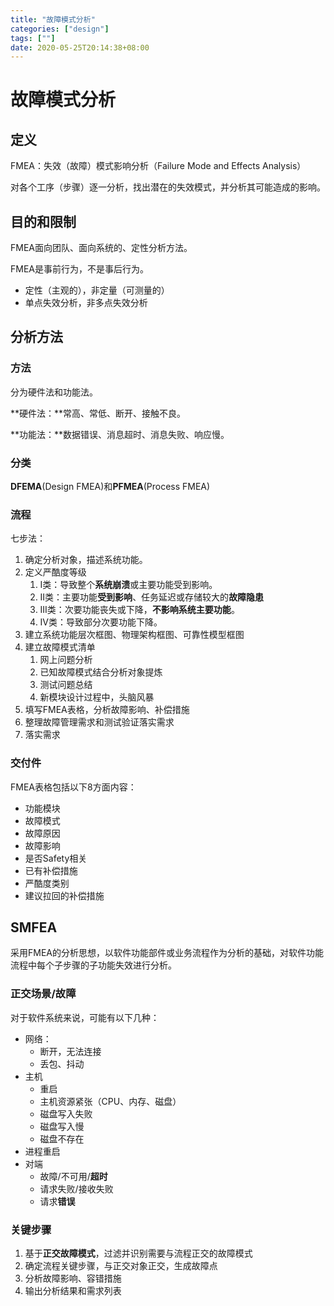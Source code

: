 ```yaml
---
title: "故障模式分析"
categories: ["design"]
tags: [""]
date: 2020-05-25T20:14:38+08:00
---
```


# 故障模式分析

## 定义

FMEA：失效（故障）模式影响分析（Failure Mode and Effects Analysis）

对各个工序（步骤）逐一分析，找出潜在的失效模式，并分析其可能造成的影响。

## 目的和限制

FMEA面向团队、面向系统的、定性分析方法。

FMEA是事前行为，不是事后行为。

- 定性（主观的），非定量（可测量的）
- 单点失效分析，非多点失效分析

## 分析方法

### 方法

分为硬件法和功能法。

**硬件法：**常高、常低、断开、接触不良。

**功能法：**数据错误、消息超时、消息失败、响应慢。

### 分类

**DFEMA**(Design FMEA)和**PFMEA**(Process FMEA)

### 流程

七步法：

1. 确定分析对象，描述系统功能。
2. 定义严酷度等级
   1. I类：导致整个**系统崩溃**或主要功能受到影响。
   2. II类：主要功能**受到影响**、任务延迟或存储较大的**故障隐患**
   3. III类：次要功能丧失或下降，**不影响系统主要功能**。
   4. IV类：导致部分次要功能下降。
3. 建立系统功能层次框图、物理架构框图、可靠性模型框图
4. 建立故障模式清单
   1. 网上问题分析
   2. 已知故障模式结合分析对象提炼
   3. 测试问题总结
   4. 新模块设计过程中，头脑风暴
5. 填写FMEA表格，分析故障影响、补偿措施
6. 整理故障管理需求和测试验证落实需求
7. 落实需求

### 交付件

FMEA表格包括以下8方面内容：

- 功能模块
- 故障模式
- 故障原因
- 故障影响
- 是否Safety相关
- 已有补偿措施
- 严酷度类别
- 建议拉回的补偿措施

## SMFEA

采用FMEA的分析思想，以软件功能部件或业务流程作为分析的基础，对软件功能流程中每个子步骤的子功能失效进行分析。

### 正交场景/故障

对于软件系统来说，可能有以下几种：

- 网络：
  - 断开，无法连接
  - 丢包、抖动
- 主机
  - 重启
  - 主机资源紧张（CPU、内存、磁盘）
  - 磁盘写入失败
  - 磁盘写入慢
  - 磁盘不存在
- 进程重启
- 对端
  - 故障/不可用/**超时**
  - 请求失败/接收失败
  - 请求**错误**

### 关键步骤

1. 基于**正交故障模式**，过滤并识别需要与流程正交的故障模式
2. 确定流程关键步骤，与正交对象正交，生成故障点
3. 分析故障影响、容错措施
4. 输出分析结果和需求列表
